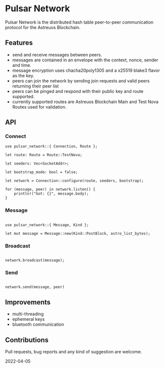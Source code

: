 # Pulsar Network

Pulsar Network is the distributed hash table peer-to-peer communication protocol for the Astreuos Blockchain.

## Features

- send and receive messages between peers.
- messages are contained in an envelope with the context, nonce, sender and time.
- message encryption uses chacha20poly1305 and a x25519 blake3 flavor as the key.
- peers can join the network by sending join requests and valid peers returning their peer list
- peers can be pinged and respond with their public key and route supported.
- currently supported routes are Astreuos Blockchain Main and Test Nova Routes used for validation.
 
## API

### Connect

```
use pulsar_network::{ Connection, Route };

let route: Route = Route::TestNova;

let seeders: Vec<SocketAddr>;

let bootstrap_mode: bool = false;

let network = Connection::configure(route, seeders, bootstrap);

for (message, peer) in network.listen() {
    println!("Got: {}", message.body);
}

```

### Message

```

use pulsar_network::{ Message, Kind };

let mut message = Message::new(Kind::PostBlock, astro_list_bytes);

```

### Broadcast

```

network.broadcast(message);

```

### Send

```

network.send(message, peer)

```

## Improvements

- multi-threading
- ephemeral keys
- bluetooth communication

## Contributions

Pull requests, bug reports and any kind of suggestion are welcome.

2022-04-05
